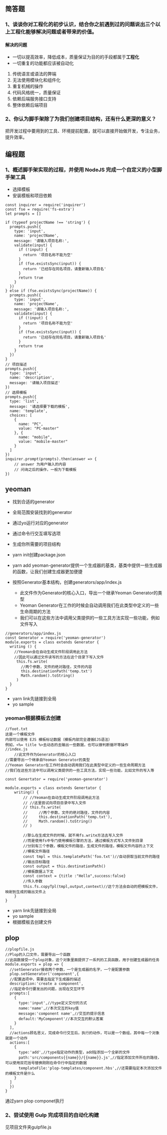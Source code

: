 ## 简答题

### 1、谈谈你对工程化的初步认识，结合你之前遇到过的问题说出三个以上工程化能够解决问题或者带来的价值。
#### 解决的问题
- 一切以提高效率，降低成本，质量保证为目的的手段都属于**工程化**
- 一切重复的功能都应该被自动化
1. 传统语言或语法的弊端
2. 无法使用模块化和组件化
3. 重复机械的操作
4. 代码风格统一，质量保证
5. 依赖后端服务接口支持
6. 整体依赖后端项目

### 2、你认为脚手架除了为我们创建项目结构，还有什么更深的意义？

把开发过程中要用到的工具、环境提前配置，就可以直接开始做开发，专注业务，提升效率。

## 编程题
### 1、概述脚手架实现的过程，并使用 NodeJS 完成一个自定义的小型脚手架工具
- 选择模板
- 安装模板和项目依赖
```
const inquirer = require('inquirer')
const fse = require('fs-extra')
let prompts = []

if (typeof projectName !== 'string') {
  prompts.push({
    type: 'input',
    name: 'projectName',
    message: '请输入项目名称:',
    validate(input) {
      if (!input) {
        return '项目名称不能为空'
      }
      if (fse.existsSync(input)) {
        return '已经存在同名项目，请重新输入项目名'
      }
      return true
    }
  })
} else if (fse.existsSync(projectName)) {
  prompts.push({
    type: 'input',
    name: 'projectName',
    message: '请输入项目名称:',
    validate(input) {
      if (!input) {
        return '项目名称不能为空'
      }
      if (fse.existsSync(input)) {
        return '已经存在同名项目，请重新输入项目名'
      }
      return true
    }
  })
}
// 项目描述
prompts.push({
  type: 'input',
  name: 'description',
  message: '请输入项目描述'
})
// 选择模板
prompts.push({
  type: 'list',
  message: '请选择要下载的模板',
  name: 'template',
  choices: [
    {
      name: "PC",
      value: "PC-master"
    }, {
      name: "mobile",
      value: "mobile-master"
    }
  ]
})
inquirer.prompt(prompts).then(answer => {
    // answer 为用户输入的内容
    // 问询之后的操作，一般为下载模板
})
```
## yeoman
  - 找到合适的generator
  - 全局范围安装找到的generator
  - 通过yo运行对应的generator
  - 通过命令行交互填写选项
  - 生成你所需要的项目结构

- yarn init创建package.json
- yarn add yeoman-generator提供一个生成器的基类，基类中提供一些生成器的函数，让我们创建生成器更加便捷
- 按照Generator基本结构，创建generators/app/index.js
  - 此文件作为Generator的核心入口，导出一个继承Yeoman Generator的类型
  - Yeoman Generator在工作的时候会自动调用我们在此类型中定义的一些生命周期的方法
  - 我们可以在这些方法中调用父类提供的一些工具方法实现一些功能，例如文件写入
```
//generators/app/index.js
const Generator = require('yeoman-generator')
module.exports = class extends Generator {
  writing () {
    //Yeoman会在自动生成文件阶段调用此方法
    //因此可以通过文件读写的方法在这个目录下写入文件
     this.fs.write(
       //两个参数，文件的绝对路径，文件的内容
       this.destinationPath('temp.txt')
       Math.random().toString()
     )
  }
}
```
- yarn link先链接到全局
- yo sample

### yeoman根据模板去创建
```
//foot.txt
这是一个模板文件
内部可以使用 EJS 模板标记数据（模板内部完全遵循EJS语法）
例如，<%= title %>去动态的去输出一些数据，也可以做判断循环等操作
//index.js
    //此文件作为Generator的核心入口
//需要导出一个继承自Yeoman Generator的类型
//Yeoman Generator在工作时会自动调用我们在此类型中定义的一些生命周期方法
//我们在这些方法中可以调用父类提供的一些工具方法，实现一些功能，比如文件的写入等

const Genertator = require('yeoman-generator')

module.exports = class extends Genertator {
    writing() {
        // //Yeoman在自动生成文件阶段调用此方法
        // //这里尝试向项目目录中写入文件
        // this.fs.write(
        //     //两个参数，文件的绝对路径，文件的内容
        //     this.destinationPath('temp.txt'),
        //     Math.random().toString()
        // )

        //那么在生成文件的时候，就不用fs.write方法去写入文件
        //而是使用fs中专门使用模板引擎的方法，通过模板方式写入文件到目录
        //分别有三个参数，模板文件的路径，生成文件的路径，模板文件内容的上下文
        //模板文件路径
        const tmpl = this.templatePath('foo.txt')//自动获取当前文件的路径
        //输出目标路径
        const output = this.destinationPath()
        //模板数据上下文
        const context = {title :"Hello",success:false}
        //传入参数
        this.fs.copyTpl(tmpl,output,context)//这个方法会自动的把模板文件，映射到生成的输出文件上
    }
}
```
- yarn link先链接到全局
- yo sample
- 根据模板去创建文件
## plop
```
//plopfile.js
//Plop的入口文件，需要导出一个函数
//此函数接受一个plop对象，这个对象里面提供了一系列的工具函数，用于创建生成器的任务
module.exports = plop => {
  //setGenerator接收两个参数，一个是生成器的名字，一个是配置参数
  plop.setGenerator('component',{
  //配置选项中，需要去指定下生成器的描述
  description:'create a component',
  //指定命令行要发出的问题，出现在交互环节
  prompts:[
    {
      type:'input',//type定义交付的方式
      name:'name',//本次交互的key值
      message:'component name',//交互的提示信息
      default:'MyComponent'//本次交互的默认答案
    }
  ],
  //actions顾名思义，完成命令行交互后，执行的动作，可以是一个数组，其中每一个对象就是一个动作
  actions:[
    {
      type:'add',//type指定动作的类型，add指添加一个全新的文件
      path:'src/components{{name}}/{{name}}.js',//指定添加文件所在的路径，可以使用双花括号替换刚刚在命令行中指定的数据
      templateFile:'plop-templates/component.hbs',//还需要指定本次添加文件的模板文件是什么
    }
  ]
  })
}
```
通过yarn plop componet执行
### 2、尝试使用 Gulp 完成项目的自动化构建
见项目文件夹gulpfile.js
